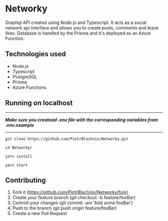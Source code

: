# Networky
Graphql API created using Node.js and Typescript. It acts as a social network api interface and allows you to create posts, comments and leave likes. Database is handled by the Prisma and it's deployed as an Azure Function.

## Technologies used
* Node.js
* Typescript
* PostgreSQL
* Prisma
* Azure Functions

## Running on localhost
****
**_Make sure you createad .env file with the corresponding variables from .env.example_**

****
```
git clone https://github.com/PiotrBlachnio/Networky.git
```

```
cd Networky/
```

```
yarn install
```

```
yarn start
```

## Contributing
1. Fork it (https://github.com/PiotrBlachnio/Networky/fork)
1. Create your feature branch (git checkout -b feature/fooBar)
1. Commit your changes (git commit -am 'Add some fooBar')
1. Push to the branch (git push origin feature/fooBar)
1. Create a new Pull Request
